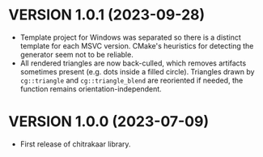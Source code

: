 # VERSION 1.0.1 (2023-09-28)

- Template project for Windows was separated so there is a distinct template for each MSVC version. CMake's heuristics for detecting the generator seem not to be reliable.
- All rendered triangles are now back-culled, which removes artifacts sometimes present (e.g. dots inside a filled circle). Triangles drawn by `cg::triangle` and `cg::triangle_blend` are reoriented if needed, the function remains orientation-independent.

# VERSION 1.0.0 (2023-07-09)

- First release of chitrakaar library.
